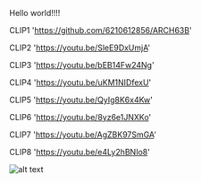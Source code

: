 Hello world!!!!

CLIP1 'https://github.com/6210612856/ARCH63B'

CLIP2 'https://youtu.be/SleE9DxUmjA'

CLIP3 'https://youtu.be/bEB14Fw24Ng'

CLIP4 'https://youtu.be/uKM1NIDfexU'

CLIP5 'https://youtu.be/QyIg8K6x4Kw'

CLIP6 'https://youtu.be/8yz6e1JNXKo'

CLIP7 'https://youtu.be/AgZBK97SmGA'

CLIP8 'https://youtu.be/e4Ly2hBNIo8'

![alt text](https://miro.medium.com/max/1592/1*WY7ELhXIVxbGlUwmhA1PSw.jpeg)
